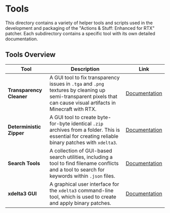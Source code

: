 # Tools

This directory contains a variety of helper tools and scripts used in the development and packaging of the "Actions & Stuff: Enhanced for RTX" patcher. Each subdirectory contains a specific tool with its own detailed documentation.

## Tools Overview

| Tool | Description | Link |
| --- | --- | --- |
| **Transparency Cleaner** | A GUI tool to fix transparency issues in `.tga` and `.png` textures by cleaning up semi-transparent pixels that can cause visual artifacts in Minecraft with RTX. | [Documentation](./Fix_Transperency_Script/README.MD) |
| **Deterministic Zipper** | A GUI tool to create byte-for-byte identical `.zip` archives from a folder. This is essential for creating reliable binary patches with `xdelta3`. | [Documentation](./Folder%20Zip%20Determenistic/README.MD) |
| **Search Tools** | A collection of GUI-based search utilities, including a tool to find filename conflicts and a tool to search for keywords within `.json` files. | [Documentation](./Seach%20tools/README.MD) |
| **xdelta3 GUI** | A graphical user interface for the `xdelta3` command-line tool, which is used to create and apply binary patches. | [Documentation](./xdelta3/README.MD) |
